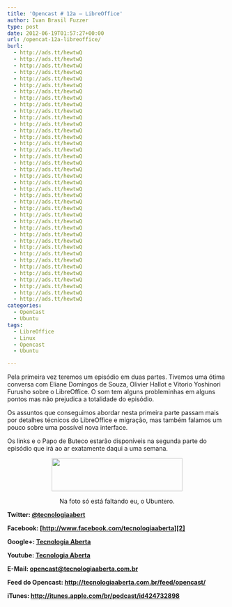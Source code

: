 ```yaml
---
title: 'Opencast # 12a – LibreOffice'
author: Ivan Brasil Fuzzer
type: post
date: 2012-06-19T01:57:27+00:00
url: /opencat-12a-libreoffice/
burl:
  - http://ads.tt/hewtwQ
  - http://ads.tt/hewtwQ
  - http://ads.tt/hewtwQ
  - http://ads.tt/hewtwQ
  - http://ads.tt/hewtwQ
  - http://ads.tt/hewtwQ
  - http://ads.tt/hewtwQ
  - http://ads.tt/hewtwQ
  - http://ads.tt/hewtwQ
  - http://ads.tt/hewtwQ
  - http://ads.tt/hewtwQ
  - http://ads.tt/hewtwQ
  - http://ads.tt/hewtwQ
  - http://ads.tt/hewtwQ
  - http://ads.tt/hewtwQ
  - http://ads.tt/hewtwQ
  - http://ads.tt/hewtwQ
  - http://ads.tt/hewtwQ
  - http://ads.tt/hewtwQ
  - http://ads.tt/hewtwQ
  - http://ads.tt/hewtwQ
  - http://ads.tt/hewtwQ
  - http://ads.tt/hewtwQ
  - http://ads.tt/hewtwQ
  - http://ads.tt/hewtwQ
  - http://ads.tt/hewtwQ
  - http://ads.tt/hewtwQ
  - http://ads.tt/hewtwQ
  - http://ads.tt/hewtwQ
  - http://ads.tt/hewtwQ
  - http://ads.tt/hewtwQ
  - http://ads.tt/hewtwQ
  - http://ads.tt/hewtwQ
  - http://ads.tt/hewtwQ
  - http://ads.tt/hewtwQ
  - http://ads.tt/hewtwQ
  - http://ads.tt/hewtwQ
  - http://ads.tt/hewtwQ
  - http://ads.tt/hewtwQ
categories:
  - OpenCast
  - Ubuntu
tags:
  - LibreOffice
  - Linux
  - Opencast
  - Ubuntu

---
```

Pela primeira vez teremos um episódio em duas partes. Tivemos uma ótima conversa com Eliane Domingos de Souza, Olivier Hallot e Vitorio Yoshinori Furusho sobre o LibreOffice. O som tem alguns probleminhas em alguns pontos mas não prejudica a totalidade do episódio.

Os assuntos que conseguimos abordar nesta primeira parte passam mais por detalhes técnicos do LibreOffice e migração, mas também falamos um pouco sobre uma possível nova interface.

Os links e o Papo de Buteco estarão disponíveis na segunda parte do episódio que irá ao ar exatamente daqui a uma semana.

<p style="text-align: center;">
  <a href="http://www.ubuntero.com.br/wp-content/uploads/2012/06/Opencast12a.png"><img class="alignnone size-medium wp-image-3643" title="Opencast12a" src="http://www.ubuntero.com.br/wp-content/uploads/2012/06/Opencast12a-300x76.png" alt="" width="300" height="76" /></a>
</p>

<p style="text-align: center;">
  Na foto só está faltando eu, o Ubuntero.
</p>

**Twitter: [@tecnologiaabert][1]**

**Facebook: [http://www.facebook.com/tecnologiaaberta][2]**

**Google+: [Tecnologia Aberta][3]**

**Youtube: [Tecnologia Aberta][4]**

**E-Mail: <opencast@tecnologiaaberta.com.br>**

**Feed do Opencast: <http://tecnologiaaberta.com.br/feed/opencast/>**

**iTunes: <a href="http://itunes.apple.com/br/podcast/id424732898" target="_blank" rel="nofollow">http://itunes.apple.com/br/podcast/id424732898</a>**

&nbsp;

 [1]: http://twitter.com/tecnologiaabert
 [2]: https://www.facebook.com/tecnologiaaberta
 [3]: https://plus.google.com/u/0/b/114491525240353631044/114491525240353631044/about
 [4]: http://youtube.com/tecnologiaaberta